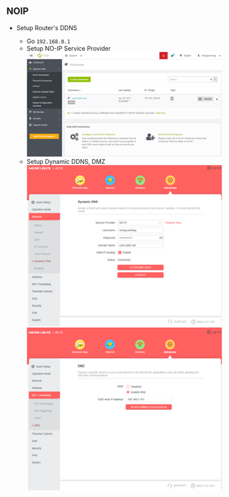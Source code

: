 ## NOIP

- Setup Router's DDNS

  - Go `192.168.0.1`
  - Setup NO-IP Service Provider
    ![NOIP](./noip/NOIP.png)
  - Setup Dynamic DDNS, DMZ
    ![mercusysRouter](./noip/mercusysRouter.png)
    ![mercusyDMZ](./noip/mercusyDMZ.png)


